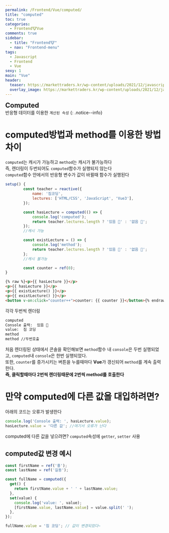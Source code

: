 ```yaml
---
permalink: /Frontend/Vue/computed/
title: "computed"
toc: true
categories:
  - Frontend🐮Vue
comments: true
sidebar:
  - title: "Frontend🐮"
  - nav: "Frontend-menu"
tags:
  - Javascript
  - Frontend
  - Vue
sexy: 1
main: "Vue"
header:
  teaser: https://markettraders.kr/wp-content/uploads/2021/12/javascript-696x365.jpg
  overlay_image: https://markettraders.kr/wp-content/uploads/2021/12/javascript-696x365.jpg
---
```



<span style = "font-size:1.5em;  font-weight: 700;">Computed</span><br>
반응형 데이터를 이용한 `계산된 속성`
{: .notice--info}

# computed방법과 method를 이용한 방법 차이
`computed`는 캐시가 가능하고 `method`는 캐시가 불가능하다  
즉, 렌더링이 두번되어도 `computed`함수가 실행되지 않는다  
`computed`함수 안에서의 반응형 변수가 값이 바뀔때 함수가 실행된다  


```js
setup() {
		const teacher = reactive({
			name: '짐코딩',
			lectures: ['HTML/CSS', 'JavaScript', 'Vue3'],
		});

		const hasLecture = computed(() => {
			console.log('computed');
			return teacher.lectures.length ? '있음 🙂' : '없음 🥲';
		});
		//캐시 가능

		const existLecture = () => {
			console.log('method');
			return teacher.lectures.length ? '있음 🙂' : '없음 🥲';
		};
		//캐시 불가능

		const counter = ref(0);
}
```

```html
{% raw %}<p>{{ hasLecture }}</p>
<p>{{ hasLecture }}</p>
<p>{{ existLecture() }}</p>
<p>{{ existLecture() }}</p>
<button v-on:click="counter++">counter: {{ counter }}</button>{% endraw %}
```
각각 두번씩 렌더링

```sh
computed
Console 출력:  있음 🙂
value:  짐 코딩
method
method //두번호출
```

처음 렌더링된 상태에서 콘솔을 확인해보면 `method`함수 내 `console`은 두번 실행되었고, `computed`내 `console`은 한번 실행되었다.  
또한, `counter`를 증가시키는 버튼을 누를때마다 **Vue**가 갱신되어 `method`를 계속 출력한다.  
**즉, 클릭할때마다 2번씩 렌더링때문에 2번씩 method를 호출한다**

# 만약 computed에 다른 값을 대입하려면?

아래의 코드는 오류가 발생한다  

```js
console.log('Console 출력: ', hasLecture.value);
hasLecture.value = '다른 값'; //여기서 오류가 난다
```
computed에 다른 값을 넣으려면? `computed`속성에 `getter`, `setter` 사용

## computed값 변경 예시
```js
const firstName = ref('홍');
const lastName = ref('길동');

const fullName = computed({
  get() {
    return firstName.value + ' ' + lastName.value;
  },
  set(value) {
    console.log('value: ', value);
    [firstName.value, lastName.value] = value.split(' ');
  },
});

fullName.value = '짐 코딩'; // 값이 변경되었다~

```

